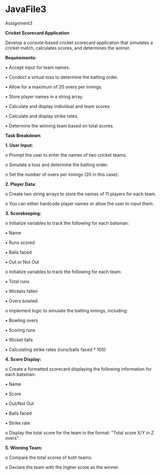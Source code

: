 # JavaFile3
Assignment3

**Cricket Scorecard Application**

Develop a console-based cricket scorecard application that simulates a cricket match, calculates 
scores, and determines the winner.

**Requirements:**

• Accept input for team names.

• Conduct a virtual toss to determine the batting order.

• Allow for a maximum of 20 overs per innings.

• Store player names in a string array.

• Calculate and display individual and team scores.

• Calculate and display strike rates.

• Determine the winning team based on total scores.

**Task Breakdown**

**1. User Input:**

o Prompt the user to enter the names of two cricket teams.

o Simulate a toss and determine the batting order.

o Set the number of overs per innings (20 in this case).

**2. Player Data:**
   
o Create two string arrays to store the names of 11 players for each team.

o You can either hardcode player names or allow the user to input them.

**3. Scorekeeping:**
 
o Initialize variables to track the following for each batsman:

▪ Name

▪ Runs scored

▪ Balls faced

▪ Out or Not Out

o Initialize variables to track the following for each team:

▪ Total runs

▪ Wickets fallen

▪ Overs bowled

o Implement logic to simulate the batting innings, including:

▪ Bowling overs

▪ Scoring runs

▪ Wicket falls

▪ Calculating strike rates (runs/balls faced * 100)

**4. Score Display:**
 
o Create a formatted scorecard displaying the following information for each 
batsman:

▪ Name

▪ Score

▪ Out/Not Out

▪ Balls faced

▪ Strike rate

o Display the total score for the team in the format: "Total score X/Y in Z overs"

**5. Winning Team:**
   
o Compare the total scores of both teams.

o Declare the team with the higher score as the winner.
